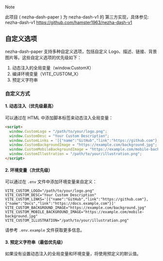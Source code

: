 > [!NOTE]
> 此项目 ( nezha-dash-paper ) 为 nezha-dash-v1 的 第三方实现，具体参见: nezha-dash-v1
> https://github.com/hamster1963/nezha-dash-v1

## 自定义选项

nezha-dash-paper 支持多种自定义选项，包括自定义 Logo、描述、链接、背景图片等。这些自定义选项的优先级如下：

1. 动态注入的全局变量（window.CustomX）
2. 编译环境变量（VITE_CUSTOM_X）
3. 预定义字符串

### 自定义方式

#### 1. 动态注入（优先级最高）

可以通过在 HTML 中添加脚本标签来动态注入全局变量：

```html
<script>
  window.CustomLogo = "/path/to/your/logo.png";
  window.CustomDesc = "Your Custom Description";
  window.CustomLinks = '[{"name":"GitHub","link":"https://github.com"},{"name":"Docs","link":"https://docs.example.com"}]';
  window.CustomBackgroundImage = "https://example.com/background.jpg";
  window.CustomMobileBackgroundImage = "https://example.com/mobile-background.jpg";
  window.CustomIllustration = "/path/to/your/illustration.png";
</script>
```

#### 2. 环境变量（次优先级）

可以通过在 `.env` 文件中添加环境变量来自定义：

```
VITE_CUSTOM_LOGO="/path/to/your/logo.png"
VITE_CUSTOM_DESC="Your Custom Description"
VITE_CUSTOM_LINKS='[{"name":"GitHub","link":"https://github.com"},{"name":"Docs","link":"https://docs.example.com"}]'
VITE_CUSTOM_BACKGROUND_IMAGE="https://example.com/background.jpg"
VITE_CUSTOM_MOBILE_BACKGROUND_IMAGE="https://example.com/mobile-background.jpg"
VITE_CUSTOM_ILLUSTRATION="/path/to/your/illustration.png"
```

请参考 `.env.example` 文件获取更多信息。

#### 3. 预定义字符串（最低优先级）

如果没有设置动态注入的全局变量和环境变量，将使用预定义的默认值。
